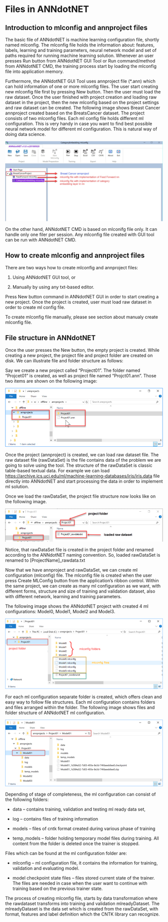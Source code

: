 Files in ANNdotNET
==================

Introduction to mlconfig and annproject files
---------------------------------------------

The basic file of ANNdotNET is machine learning configuration file, shortly
named mlconfig. The mlconfig file holds the information about: features, labels,
learning and training parameters, neural network model and set of paths required
for running machine learning solution. Whenever an user presses Run button from
ANNdotNET GUI Tool or Run command/method from ANNdotNET CMD, the training
process start by loading the mlconfig file into application memory.

Furthermore, the ANNdotNET GUI Tool uses annproject file (\*.ann) which can hold
information of one or more mlconfig files. The user start creating new mlconfig
file first by pressing New button. Then the user must load the raw dataset. Once
the user finished with project creation and loading raw dataset in the project,
then the new mlconfig based on the project settings and raw dataset can be
created. The following image shows Breast Cancer annproject created based on the
BreatsCancer dataset. The project consists of two mlconfig files. Each ml config
file holds different ml configuration. This is very handy in case you want to
find best possible neural network model for different ml configuration. This is
natural way of doing data science.

![](Images/14ab6f259a54b6e22d50b2fcba593dc4.jpg)

On the other hand, ANNdotNET CMD is based on mlconifg file only. It can handle
only one filer per session. Any mlconfig file created with GUI tool can be run
with ANNdotNET CMD.

How to create mlconfig and annproject files
-------------------------------------------

There are two ways how to create mlconfig and annproject files:

1.  Using ANNdotNET GUI tool, or

2.  Manually by using any txt-based editor.

Press New button command in ANNdotNET GUI in order to start creating a new
project. Once the project is created, user must load raw dataset in order to
create ml config file.

To create mlconfig file manually, please see section about manualy create
mlconfig file.

File structure in ANNdotNET
---------------------------

Once the user presses the New button, the empty project is created. While
creating a new project, the project file and project folder are created on disk.
We can illustrate file and folder structure as follows:

Say we create a new project called “Project01”. The folder named “Projcet01” is
created, as well as project file named “Projct01.ann”. Those two items are shown
on the following image:

![](Images/7c1df576bf4ced8ef8bee8415aee3ebb.png)

Once the project (annproject) is created, we can load raw dataset file. The raw
dataset file (rawDataSet) is the file contains data of the problem we are going
to solve using the tool. The structure of the rawDataSet is classic table-based
textual data. For example we can load
<https://archive.ics.uci.edu/ml/machine-learning-databases/iris/iris.data> file
directly into ANNdotNET and start processing the data in order to implement ml
solution.

Once we load the rawDataSet, the project file structure now looks like on the
following image.

![](Images/ca93bf7412de5eeebd40d94ea561c057.png)

Notice, that rawDataSet file is created in the project folder and renamed
according to the ANNdotNET naming convention. So, loaded rawDataSet is renamed
to [ProjectName]_rawdata.txt

Now that we have annproject and rawDataSet, we can create ml configuration
(mlconfig) file. The mlconfig file is created when the user press Create
MLConfig button from the application’s ribbon control. Within the same project,
we can create as many ml configuration as we want, with different forms,
structure and size of training and validation dataset, also with different
network, learning and training parameters.

The following image shows the ANNdotNET project with created 4 ml
configurations: Model0, Model1, Model2 and Model3.

![ ](Images/fac7a4a653e1b72dd963eb087e03f5e3.png)

For each ml configuration separate folder is created, which offers clean and
easy way to follow file structures. Each ml configuration contains folders and
files arranged within the folder. The following image shows files and folder
structure of ANNdotNET ml configuration.

![](Images/2edfc159cd9c3a555178b966b46e9dbd.png)

Depending of stage of completeness, the ml configuration can consist of the
following folders:

-   data – contains training, validation and testing ml ready data set,

-   log – contains files of training information

-   models – files of cntk format created during various phase of training

-   temp_models – folder holding temporary model files during training. All
    content from the folder is deleted once the trainer is stopped.

Files which can be found at the ml configuration folder are:

-   mlconfig – ml configuration file, it contains the information for training,
    validation and evaluating model.

-   model checkpoint state files – files stored current state of the trainer.
    The files are needed in case when the user want to continue with training
    based on the previous trainer state.

The process of creating mlconfig file, starts by data transformation where the
rawdataset transforms into training and validation mlreadyDataset. The
mlreadyDataset is the data set which is created from the rawDataSet, with
format, features and label definition which the CNTK library can recognize.
